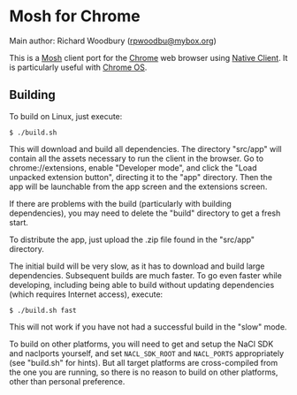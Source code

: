 Mosh for Chrome
===============

Main author: Richard Woodbury (rpwoodbu@mybox.org)

This is a [Mosh](http://mosh.mit.edu) client port for the
[Chrome](http://www.google.com/chrome/) web browser using
[Native Client](https://developers.google.com/native-client). It is
particularly useful with [Chrome OS](http://www.google.com/chromeos).

Building
--------

  To build on Linux, just execute:

    $ ./build.sh

  This will download and build all dependencies. The directory "src/app" will
  contain all the assets necessary to run the client in the browser. Go to
  chrome://extensions, enable "Developer mode", and click the "Load unpacked
  extension button", directing it to the "app" directory. Then the app will be
  launchable from the app screen and the extensions screen.

  If there are problems with the build (particularly with building dependencies),
  you may need to delete the "build" directory to get a fresh start.

  To distribute the app, just upload the .zip file found in the "src/app"
  directory.

  The initial build will be very slow, as it has to download and build large
  dependencies. Subsequent builds are much faster. To go even faster while
  developing, including being able to build without updating dependencies (which
  requires Internet access), execute:

    $ ./build.sh fast

  This will not work if you have not had a successful build in the "slow" mode.

  To build on other platforms, you will need to get and setup the NaCl SDK and
  naclports yourself, and set `NACL_SDK_ROOT` and `NACL_PORTS` appropriately (see
  "build.sh" for hints). But all target platforms are cross-compiled from the one
  you are running, so there is no reason to build on other platforms, other than
  personal preference.
